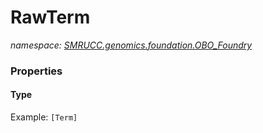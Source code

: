 ﻿# RawTerm
_namespace: [SMRUCC.genomics.foundation.OBO_Foundry](./index.md)_






### Properties

#### Type
Example: ``[Term]``
